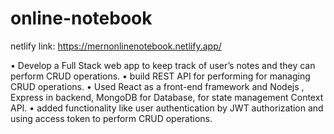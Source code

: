 # online-notebook
netlify link: https://mernonlinenotebook.netlify.app/


• Develop a Full Stack web app to keep track of user’s notes and they can perform CRUD operations.
• build REST API for performing for managing CRUD operations.
• Used React as a front-end framework and Nodejs , Express in backend, MongoDB for Database, for state management Context API.
• added functionality like user authentication by JWT authorization and using access token to perform CRUD operations.
